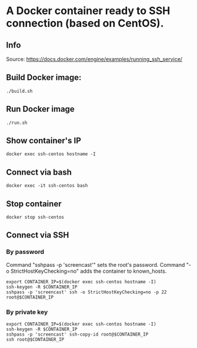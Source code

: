 # A Docker container ready to SSH connection (based on CentOS).

## Info
Source: https://docs.docker.com/engine/examples/running_ssh_service/

## Build Docker image:
`./build.sh`

## Run Docker image
`./run.sh`

## Show container's IP
`docker exec ssh-centos hostname -I`

## Connect via bash
`docker exec -it ssh-centos bash`

## Stop container
`docker stop ssh-centos`

## Connect via SSH
### By password
Command "sshpass -p 'screencast'" sets the root's password.
Command "-o StrictHostKeyChecking=no" adds the container to known_hosts.
```
export CONTAINER_IP=$(docker exec ssh-centos hostname -I)
ssh-keygen -R $CONTAINER_IP
sshpass -p 'screencast' ssh -o StrictHostKeyChecking=no -p 22 root@$CONTAINER_IP
```
### By private key
```
export CONTAINER_IP=$(docker exec ssh-centos hostname -I)
ssh-keygen -R $CONTAINER_IP
sshpass -p 'screencast' ssh-copy-id root@$CONTAINER_IP
ssh root@$CONTAINER_IP
```
